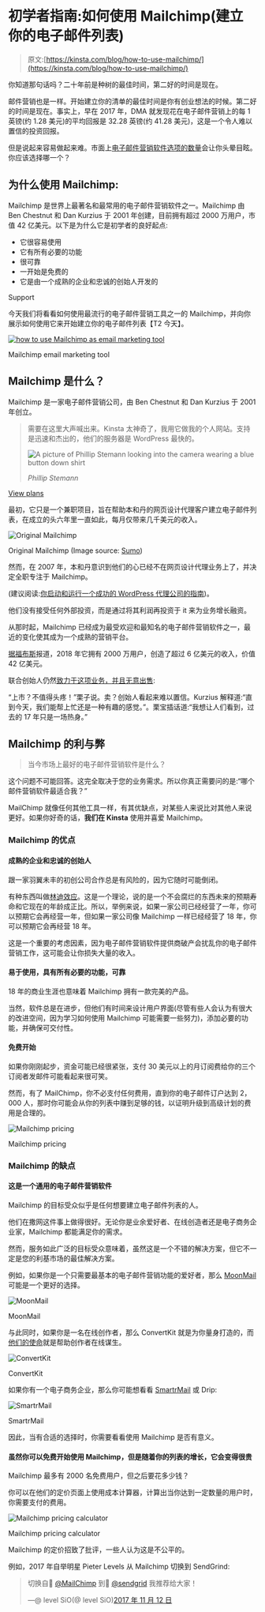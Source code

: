 # 初学者指南:如何使用 Mailchimp(建立你的电子邮件列表)

> 原文:[https://kinsta.com/blog/how-to-use-mailchimp/](https://kinsta.com/blog/how-to-use-mailchimp/)

你知道那句话吗？二十年前是种树的最佳时间，第二好的时间是现在。

邮件营销也是一样。开始建立你的清单的最佳时间是你有创业想法的时候。第二好的时间是现在。事实上，早在 2017 年，DMA 就发现花在电子邮件营销上的每 1 英镑(约 1.28 美元)的平均回报是 32.28 英镑(约 41.28 美元)，这是一个令人难以置信的投资回报。

但是说起来容易做起来难。市面上[电子邮件营销软件选项的数量](https://kinsta.com/blog/email-marketing-software/)会让你头晕目眩。你应该选择哪一个？



## 为什么使用 Mailchimp:

Mailchimp 是世界上最著名和最常用的电子邮件营销软件之一。Mailchimp 由 Ben Chestnut 和 Dan Kurzius 于 2001 年创建，目前拥有超过 2000 万用户，市值 42 亿美元。以下是为什么它是初学者的良好起点:

*   它很容易使用
*   它有所有必要的功能
*   很可靠
*   一开始是免费的
*   它是由一个成熟的企业和忠诚的创始人开发的

Support

今天我们将看看如何使用最流行的电子邮件营销工具之一的 Mailchimp，并向你展示如何使用它来开始建立你的电子邮件列表【T2 今天】。

[![how to use Mailchimp as email marketing tool](img/9e6efc0bbc4f02848965f02a58534dc1.png)](https://mailchimp.com/)

Mailchimp email marketing tool



 ## Mailchimp 是什么？

Mailchimp 是一家电子邮件营销公司，由 Ben Chestnut 和 Dan Kurzius 于 2001 年创立。





> 需要在这里大声喊出来。Kinsta 太神奇了，我用它做我的个人网站。支持是迅速和杰出的，他们的服务器是 WordPress 最快的。
> 
> <footer class="wp-block-kinsta-client-quote__footer">
> 
> ![A picture of Phillip Stemann looking into the camera wearing a blue button down shirt](img/12b77bdcd297e9bf069df2f3413ad833.png)
> 
> <cite class="wp-block-kinsta-client-quote__cite">Phillip Stemann</cite></footer>

[View plans](https://kinsta.com/plans/)

最初，它只是一个兼职项目，旨在帮助本和丹的网页设计代理客户建立电子邮件列表，在成立的头六年里一直如此，每月仅带来几千美元的收入。

![Original Mailchimp](img/20600ecf8cd80c9fb3119182f802629d.png)

Original Mailchimp (Image source: [Sumo](https://sumo.com/stories/mailchimp-marketing))



然而，在 2007 年，本和丹意识到他们的心已经不在网页设计代理业务上了，并决定全职专注于 Mailchimp。

(建议阅读:[你启动和运行一个成功的 WordPress 代理公司的指南](https://kinsta.com/blog/wordpress-agency/))。

他们没有接受任何外部投资，而是通过将其利润再投资于 it 来为业务增长融资。

从那时起，Mailchimp 已经成为最受欢迎和最知名的电子邮件营销软件之一，最近的变化使其成为一个成熟的营销平台。

[据福布斯](https://www.forbes.com/sites/alexkonrad/2018/10/08/the-new-atlanta-billionaires-behind-an-unlikely-tech-unicorn/)报道，2018 年它拥有 2000 万用户，创造了超过 6 亿美元的收入，价值 42 亿美元。

联合创始人仍然[致力于这项业务，并且无意出售](https://www.forbes.com/sites/alexkonrad/2018/10/08/the-new-atlanta-billionaires-behind-an-unlikely-tech-unicorn/#2354533831a2):

“上市？不值得头疼！”栗子说。卖？创始人看起来难以置信。Kurzius 解释道:“直到今天，我们能帮上忙还是一种有趣的感觉。”。栗宝插话道:“我想让人们看到，过去的 17 年只是一场热身。”


## Mailchimp 的利与弊

> 当今市场上最好的电子邮件营销软件是什么？

这个问题不可能回答。这完全取决于您的业务需求。所以你真正需要问的是:“哪个邮件营销软件最适合我？”

MailChimp 就像任何其他工具一样，有其优缺点，对某些人来说比对其他人来说更好。如果你好奇的话，**我们在 Kinsta** 使用并喜爱 Mailchimp。

### Mailchimp 的优点

#### 成熟的企业和忠诚的创始人

跟一家羽翼未丰的初创公司合作总是有风险的，因为它随时可能倒闭。

有种东西叫做[林迪效应](https://en.wikipedia.org/wiki/Lindy_effect)。这是一个理论，说的是一个不会腐烂的东西未来的预期寿命和它现在的年龄成正比。所以，举例来说，如果一家公司已经经营了一年，你可以预期它会再经营一年，但如果一家公司像 Mailchimp 一样已经经营了 18 年，你可以预期它会再经营 18 年。

这是一个重要的考虑因素，因为电子邮件营销软件提供商破产会扰乱你的电子邮件营销工作，这可能会让你损失大量的收入。

#### 易于使用，具有所有必要的功能，可靠

18 年的商业生涯也意味着 Mailchimp 拥有一款完美的产品。

当然，软件总是在进步，但他们有时间来设计用户界面(尽管有些人会认为有很大的改进空间，因为学习如何使用 Mailchimp 可能需要一些努力)，添加必要的功能，并确保可交付性。

#### 免费开始

如果你刚刚起步，资金可能已经很紧张，支付 30 美元以上的月订阅费给你的三个订阅者发邮件可能看起来很可笑。

然而，有了 MailChimp，你不必支付任何费用，直到你的电子邮件订户达到 2，000 人，那时你可能会从你的列表中赚到足够的钱，以证明升级到高级计划的费用是合理的。

![Mailchimp pricing](img/751fdf4f4d9214848b09b7bdeac42940.png)

Mailchimp pricing



### Mailchimp 的缺点

#### 这是一个通用的电子邮件营销软件

Mailchimp 的目标受众似乎是任何想要建立电子邮件列表的人。

他们在撒网这件事上做得很好。无论你是业余爱好者、在线创造者还是电子商务企业家，Mailchimp 都能满足你的需求。

然而，服务如此广泛的目标受众意味着，虽然这是一个不错的解决方案，但它不一定是您的利基市场的最佳解决方案。

例如，如果你是一个只需要最基本的电子邮件营销功能的爱好者，那么 [MoonMail](https://moonmail.io/) 可能是一个更好的选择。

![MoonMail](img/e0f529c19b3ea99ad50c905f6cea19c8.png)

MoonMail



与此同时，如果你是一名在线创作者，那么 ConvertKit 就是为你量身打造的，而[他们的使命](https://convertkit.com/mission/)就是帮助创作者在线谋生。

![ConvertKit](img/0d03319fea869f40d9a6c5f025d5348c.png)

ConvertKit



如果你有一个电子商务企业，那么你可能想看看 [SmartrMail](https://www.smartrmail.com/) 或 Drip:

![SmartrMail](img/955f36e2c215865d76fbf4d49425e449.png)

SmartrMail



因此，当有合适的选择时，你需要看看使用 Mailchimp 是否有意义。

#### 虽然你可以免费开始使用 Mailchimp，但是随着你的列表的增长，它会变得很贵

Mailchimp 最多有 2000 名免费用户，但之后要花多少钱？

你可以在他们的定价页面上使用成本计算器，计算出当你达到一定数量的用户时，你需要支付的费用。

![Mailchimp pricing calculator](img/75aafe3d5aba14604dd25d7aecaa59ef.png)

Mailchimp pricing calculator



Mailchimp 的定价招致了批评，一些人认为这是不公平的。

例如，2017 年自举明星 Pieter Levels 从 Mailchimp 切换到 SendGrind:

> 切换自🐒 [@MailChimp](https://twitter.com/Mailchimp?ref_src=twsrc%5Etfw) 到🐳 [@sendgrid](https://twitter.com/SendGrid?ref_src=twsrc%5Etfw) 我推荐给大家！
> 
> —@ level SiO(@ level SiO)[2017 年 11 月 12 日](https://twitter.com/levelsio/status/929841500766261248?ref_src=twsrc%5Etfw)